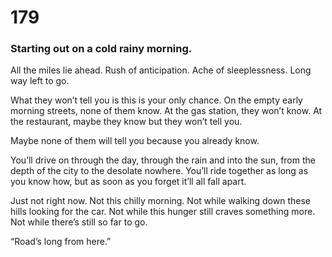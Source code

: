 # 179

### Starting out on a cold rainy morning.

All the miles lie ahead. Rush of anticipation. Ache of sleeplessness. Long way left to go.

What they won’t tell you is this is your only chance. On the empty early morning streets, none of them know. At the gas station, they won’t know. At the restaurant, maybe they know but they won’t tell you. 

Maybe none of them will tell you because you already know. 

You’ll drive on through the day, through the rain and into the sun, from the depth of the city to the desolate nowhere. You’ll ride together as long as you know how, but as soon as you forget it’ll all fall apart.

Just not right now. Not this chilly morning. Not while walking down these hills looking for the car. Not while this hunger still craves something more. Not while there’s still so far to go. 

“Road’s long from here.”